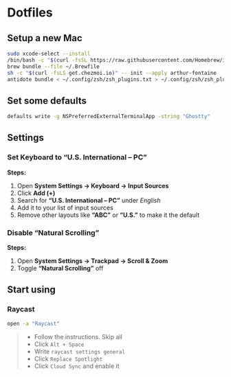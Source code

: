 # Dotfiles

## Setup a new Mac

```sh
sudo xcode-select --install
/bin/bash -c "$(curl -fsSL https://raw.githubusercontent.com/Homebrew/install/HEAD/install.sh)"
brew bundle --file ~/.Brewfile
sh -c "$(curl -fsLS get.chezmoi.io)" -- init --apply arthur-fontaine
antidote bundle < ~/.config/zsh/zsh_plugins.txt > ~/.config/zsh/zsh_plugins.zsh
```

## Set some defaults

```sh
defaults write -g NSPreferredExternalTerminalApp -string "Ghostty"
```

## Settings

### Set Keyboard to “U.S. International – PC”

**Steps:**
1. Open **System Settings → Keyboard → Input Sources**  
2. Click **Add (+)**  
3. Search for **“U.S. International – PC”** under *English*  
4. Add it to your list of input sources  
5. Remove other layouts like **“ABC”** or **“U.S.”** to make it the default

### Disable “Natural Scrolling”

**Steps:**
1. Open **System Settings → Trackpad → Scroll & Zoom**  
2. Toggle **“Natural Scrolling”** off

## Start using

### Raycast

```sh
open -a "Raycast"
```

> - Follow the instructions. Skip all
> - Click `Alt + Space`
> - Write `raycast settings general`
> - Click `Replace Spotlight`
> - Click `Cloud Sync` and enable it
